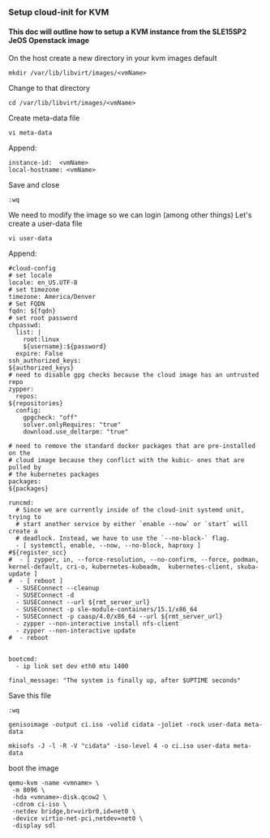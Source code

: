 ### Setup cloud-init for KVM

#### This doc will outline how to setup a KVM instance from the SLE15SP2 JeOS Openstack image

On the host create a new directory in your kvm images default
```
mkdir /var/lib/libvirt/images/<vmName>
```
Change to that directory
```
cd /var/lib/libvirt/images/<vmName>
```
Create meta-data file
```
vi meta-data
```
Append: 
```
instance-id:  <vmName>
local-hostname: <vmName>
```
Save and close
```
:wq
```
We need to modify the image so we can login (among other things)
Let's create a user-data file
```
vi user-data
```
Append:
```
#cloud-config
# set locale
locale: en_US.UTF-8
# set timezone
timezone: America/Denver
# Set FQDN
fqdn: ${fqdn}
# set root password
chpasswd:
  list: |
    root:linux
    ${username}:${password}
  expire: False
ssh_authorized_keys:
${authorized_keys}
# need to disable gpg checks because the cloud image has an untrusted repo
zypper:
  repos:
${repositories}
  config:
    gpgcheck: "off"
    solver.onlyRequires: "true"
    download.use_deltarpm: "true"

# need to remove the standard docker packages that are pre-installed on the
# cloud image because they conflict with the kubic- ones that are pulled by
# the kubernetes packages
packages:
${packages}

runcmd:
  # Since we are currently inside of the cloud-init systemd unit, trying to
  # start another service by either `enable --now` or `start` will create a
  # deadlock. Instead, we have to use the `--no-block-` flag.
  - [ systemctl, enable, --now, --no-block, haproxy ]
#${register_scc}
#  - [ zypper, in, --force-resolution, --no-confirm, --force, podman, kernel-default, cri-o, kubernetes-kubeadm,  kubernetes-client, skuba-update ]
#  - [ reboot ]
  - SUSEConnect --cleanup
  - SUSEConnect -d
  - SUSEConnect --url ${rmt_server_url}
  - SUSEConnect -p sle-module-containers/15.1/x86_64
  - SUSEConnect -p caasp/4.0/x86_64 --url ${rmt_server_url}
  - zypper --non-interactive install nfs-client
  - zypper --non-interactive update
#  - reboot


bootcmd:
  - ip link set dev eth0 mtu 1400

final_message: "The system is finally up, after $UPTIME seconds"
```
Save this file
```
:wq
```
```
genisoimage -output ci.iso -volid cidata -joliet -rock user-data meta-data
```
```
mkisofs -J -l -R -V "cidata" -iso-level 4 -o ci.iso user-data meta-data
```
boot the image
```
qemu-kvm -name <vmname> \
 -m 8096 \
 -hda <vmname>-disk.qcow2 \
 -cdrom ci-iso \
 -netdev bridge,br=virbr0,id=net0 \
 -device virtio-net-pci,netdev=net0 \
 -display sdl
 ```
